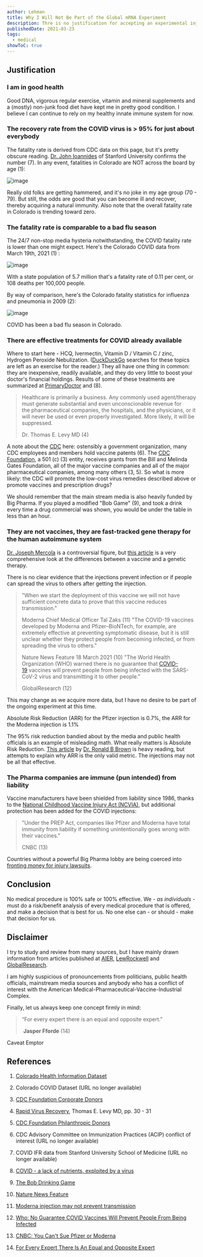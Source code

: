 ```yaml
---
author: Lehman
title: Why I Will Not Be Part of the Global mRNA Experiment
description: Thre is no justification for accepting an experimental injection
publishedDate: 2021-03-23
tags:
  - medical
showToC: true
---
```


## Justification

### I am in good health

Good DNA, vigorous regular exercise, vitamin and mineral supplements and a (mostly) non-junk food diet have kept me in pretty good condition. I believe I can continue to rely on my healthy innate immune system for now.

### The recovery rate from the COVID virus is > 95% for just about everybody

The fatality rate is derived from CDC data on this page, but it's pretty obscure reading. [Dr. John Ioannides](https://metrics.stanford.edu/people/john-ioannidis) of Stanford University confirms the number (7). In any event, fatalities in Colorado are NOT across the board by age (1):

![image](@/assets/images/posts/CO-COVID-deaths-by-age.jpg)

Really old folks are getting hammered, and it's no joke in my age group (70 - 79). But still, the odds are good that you can become ill and recover, thereby acquiring a natural immunity. Also note that the overall fatality rate in Colorado is trending toward zero.

### The fatality rate is comparable to a bad flu season

The 24/7 non-stop media hysteria notwithstanding, the COVID fatality rate is lower than one might expect. Here's the Colorado COVID data from March 19th, 2021 (1) :

![image](@/assets/images/posts/COVID-CO-03-19-2021.jpg)

With a state population of 5.7 million that's a fatality rate of 0.11 per cent, or 108 deaths per 100,000 people.

By way of comparison, here's the Colorado fatality statistics for influenza and pneumonia in 2009 (2):

![image](@/assets/images/posts/CO-Mortality-2009.jpg)

COVID has been a bad flu season in Colorado.

### There are effective treatments for COVID already available

Where to start here - HCQ, Ivermectin, Vitamin D / Vitamin C / zinc, Hydrogen Peroxide Nebulization. ([DuckDuckGo](https://duckduckgo.com/) searches for these topics are left as an exercise for the reader.) They all have one thing in common: they are inexpensive, readily available, and they do very little to boost your doctor's financial holdings. Results of some of these treatments are summarized at [PrimaryDoctor](https://www.primarydoctor.org/covid-19-is-a-lack-of-nutrients) and (8).

> Healthcare is primarily a business. Any commonly used agent/therapy must generate substantial and even unconscionable revenue for the pharmaceutical companies, the hospitals, and the physicians, or it will never be used or even properly investigated. More likely, it will be suppressed.
>
> Dr. Thomas E. Levy MD (4)

A note about the [CDC](https://www.cdc.gov/) here: ostensibly a government organization, many CDC employees and members hold vaccine patents (6). The [CDC Foundation](https://www.cdcfoundation.org/), a 501 (c) (3) entity, receives grants from the Bill and Melinda Gates Foundation, all of the major vaccine companies and all of the major pharmaceutical companies, among many others (3, 5). So what is more likely: the CDC will promote the low-cost virus remedies described above or promote vaccines and prescription drugs?

We should remember that the main stream media is also heavily funded by Big Pharma. If you played a modified "Bob Game" (9), and took a drink every time a drug commercial was shown, you would be under the table in less than an hour.

### They are not vaccines, they are fast-tracked gene therapy for the human autoimmune system

[Dr. Joseph Mercola](https://www.mercola.com/) is a controversial figure, but [this article](https://www.lewrockwell.com/2021/03/joseph-mercola/covid-19-vaccines-are-gene-therapy/) is a very comprehensive look at the differences between a vaccine and a genetic therapy.

There is no clear evidence that the injections prevent infection or if people can spread the virus to others after getting the injection.

> "When we start the deployment of this vaccine we will not have sufficient concrete data to prove that this vaccine reduces transmission."
>
> Moderna Chief Medical Officer Tal Zaks (11)
> "The COVID-19 vaccines developed by Moderna and Pfizer–BioNTech, for example, are extremely effective at preventing symptomatic disease, but it is still unclear whether they protect people from becoming infected, or from spreading the virus to others."
>
> Nature News Feature 18 March 2021 (10)
> "The World Health Organization (WHO) warned there is no guarantee that [COVID-19](https://childrenshealthdefense.org/defender_category/covid/) vaccines will prevent people from being infected with the SARS-CoV-2 virus and transmitting it to other people."
>
> GlobalResearch (12)

This may change as we acquire more data, but I have no desire to be part of the ongoing experiment at this time.

Absolute Risk Reduction (ARR) for the Pfizer injection is 0.7%, the ARR for the Moderna injection is 1.1%

The 95% risk reduction bandied about by the media and public health officials is an example of misleading math. What really matters is Absolute Risk Reduction. [This article](https://www.globalresearch.ca/hidden-truth-covid-19-vaccines-interview-dr-ronald-b-brown-phd/5739826) by [Dr. Ronald B Brown](https://publons.com/researcher/1712062/ronald-b-brown-phd/) is heavy reading, but attempts to explain why ARR is the only valid metric. The injections may not be all that effective.

### The Pharma companies are immune (pun intended) from liability

Vaccine manufacturers have been shielded from liability since 1986, thanks to the [National Childhood Vaccine Injury Act (NCVIA)](https://en.wikipedia.org/wiki/National_Childhood_Vaccine_Injury_Act), but additional protection has been added for the COVID injections:

> "Under the PREP Act, companies like Pfizer and Moderna have total immunity from liability if something unintentionally goes wrong with their vaccines."
>
> CNBC (13)

Countries without a powerful Big Pharma lobby are being coerced into [fronting money for injury lawsuits](https://www.lewrockwell.com/2021/03/joseph-mercola/pfizer-bullies-nations-to-put-up-collateral-for-lawsuits/).

## Conclusion

No medical procedure is 100% safe or 100% effective. We - _as individuals_ - must do a risk/benefit analysis of every medical procedure that is offered, and make a decision that is best for us. No one else can - or should - make that decision for us.

## Disclaimer

I try to study and review from many sources, but I have mainly drawn information from articles published at [AIER](http://AIER.org), [LewRockwell](http://lewrockwell.com) and [GlobalResearch](https://www.globalresearch.ca/).

I am highly suspicious of pronouncements from politicians, public health officials, mainstream media sources and anybody who has a conflict of interest with the American Medical-Pharmaceutical-Vaccine-Industrial Complex.

Finally, let us always keep one concept firmly in mind:

> “For every expert there is an equal and opposite expert.”
>
>  **Jasper Fforde** (14)

Caveat Emptor

## References

1. [Colorado Health Information Dataset](https://cohealthviz.dphe.state.co.us/t/HealthInformaticsPublic/views/COHIDFullDeathQuery_StateDemographyPopEstimates/MortalityStatistics?iframeSizedToWindow=true)

2. Colorado COVID Dataset (URL no longer available)

3. [CDC Foundation Corporate Donors](https://www.cdcfoundation.org/partner-list/corporations)

4. [Rapid Virus Recovery](https://www.barnesandnoble.com/w/rapid-virus-recovery-thomas-e-levy/1139210288), Thomas E. Levy MD, pp. 30 - 31

5. [CDC Foundation Philanthropic Donors](https://www.cdcfoundation.org/partner-list/foundations)

6. CDC Advisory Committee on Immunization Practices (ACIP) conflict of interest (URL no longer available)

7. COVID IFR data from Stanford University School of Medicine (URL no longer available)

8. [COVID - a lack of nutrients, exploited by a virus](https://www.primarydoctor.org/covid-19-is-a-lack-of-nutrients)

9. [The Bob Drinking Game](https://thechuggernauts.com/the-bob-newhart-show-drinking-game/)

10. [Nature News Feature](https://www.nature.com/articles/d41586-021-00728-2)

11. [Moderna injection may not prevent transmission](https://www.businessinsider.com/moderna-chief-medical-officer-vaccines-interview-2020-11)

12. [Who: No Guarantee COVID Vaccines Will Prevent People From Being Infected](https://www.globalresearch.ca/who-no-guarantee-covid-vaccines-prevent-people-being-infected/5734693)

13. [CNBC: You Can't Sue Pfizer or Moderna](https://www.cnbc.com/2020/12/16/covid-vaccine-side-effects-compensation-lawsuit.html)

14. [For Every Expert There Is An Equal and Opposite Expert](https://www.goodreads.com/quotes/360598-for-every-expert-there-is-an-equal-and-opposite-expert)
